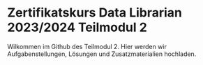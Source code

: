 # Zertifikatskurs Data Librarian 2023/2024 Teilmodul 2

Wilkommen im Github des Teilmodul 2. Hier werden wir Aufgabenstellungen, Lösungen und Zusatzmaterialien hochladen.
